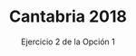 ---
title: Cantabria 2018
subtitle: Ejercicio 2 de la Opción 1
summary: Ejercicio 2 de la Opción 1.
authors:
- rodrigo-alcaraz-de-la-osa
- jesica-sanchez-mazon
tags:
- oposiciones
- gravitación
categories:
- Física

# Optional external URL for project (replaces project detail page).
external_link: "https://rodrigoalcarazdelaosa.me/oposiciones-fisica/cantabria-2018-O1-E2/cantabria-2018-O1-E2.pdf"
---